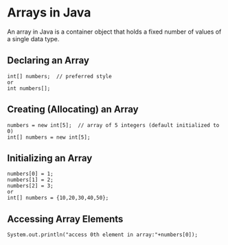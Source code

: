 # Arrays in Java

An array in Java is a container object that holds a fixed number of values of a single data type.

## Declaring an Array

```
int[] numbers;  // preferred style
or
int numbers[];
```

## Creating (Allocating) an Array

```
numbers = new int[5];  // array of 5 integers (default initialized to 0)
int[] numbers = new int[5];
```

## Initializing an Array

```
numbers[0] = 1;
numbers[1] = 2;
numbers[2] = 3;
or
int[] numbers = {10,20,30,40,50};
```

## Accessing Array Elements

```
System.out.println("access 0th element in array:"+numbers[0]);
```
